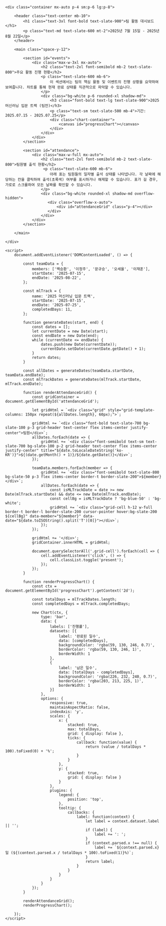 <!DOCTYPE html>
<html lang="ko">
<head>
    <meta charset="UTF-8">
    <meta name="viewport" content="width=device-width, initial-scale=1.0">
    <title>팀 활동 대시보드</title>
    <script src="https://cdn.tailwindcss.com"></script>
    <script src="https://cdn.jsdelivr.net/npm/chart.js"></script>
    <link href="https://fonts.googleapis.com/css2?family=Noto+Sans+KR:wght@400;500;700&display=swap" rel="stylesheet">
    <!-- Chosen Palette: Calm Focus -->
    <!-- Application Structure Plan: The application is designed as a dashboard to provide a quick overview and detailed tracking capabilities. It's structured into two main sections: 1) An "Events" section with a chart to visually summarize the progress of key team activities like the 'Machine Learning Track', making it easy to grasp overall progress. 2) A "Team Attendance" section with an interactive grid, which is a more user-friendly and scalable alternative to a wide spreadsheet. This structure separates high-level summaries from detailed, interactive data, allowing users to quickly assess the situation and then dive into specifics as needed. The interactive grid allows for easy status updates. -->
    <!-- Visualization & Content Choices: 
        - Report Info: '2025 머신러닝 입문 트랙 (7.15 - 7.25)' with 11 days of completion.
          - Goal: Show progress.
          - Viz/Presentation: Bar chart (Chart.js/Canvas) inside a summary card.
          - Interaction: The chart visually represents the completion percentage, which is more impactful than a row of 'O's.
          - Justification: Provides an immediate, high-level understanding of the team's achievement on the main task.
        - Report Info: Team members and the full date range for attendance.
          - Goal: Organize and track individual status.
          - Viz/Presentation: Interactive Grid (HTML/Tailwind/JS).
          - Interaction: Cells are clickable to toggle attendance status (e.g., 'present'), providing a simple data entry interface. Hovering shows the full date.
          - Justification: This transforms a static, hard-to-read table into a functional, interactive tool for daily tracking. It's far more usable, especially on smaller screens.
    -->
    <!-- CONFIRMATION: NO SVG graphics used. NO Mermaid JS used. -->
    <style>
        body { font-family: 'Noto Sans KR', sans-serif; }
        .chart-container { position: relative; width: 100%; max-width: 500px; margin-left: auto; margin-right: auto; height: 300px; }
        .grid-cell { transition: background-color 0.2s ease-in-out; }
        .present { background-color: #4ade80 !important; color: white; }
        .grid-header { position: sticky; top: 0; z-index: 10; }
    </style>
</head>
<body class="bg-slate-50 text-slate-800">

    <div class="container mx-auto p-4 sm:p-6 lg:p-8">
        
        <header class="text-center mb-10">
            <h1 class="text-3xl font-bold text-slate-900">팀 활동 대시보드</h1>
            <p class="text-md text-slate-600 mt-2">2025년 7월 15일 - 2025년 8월 22일</p>
        </header>

        <main class="space-y-12">
            
            <section id="events">
                <div class="max-w-3xl mx-auto">
                    <h2 class="text-2xl font-semibold mb-2 text-slate-800">주요 활동 진행 현황</h2>
                    <p class="text-slate-600 mb-6">
                        이 섹션에서는 팀의 핵심 활동 및 이벤트의 진행 상황을 요약하여 보여줍니다. 차트를 통해 현재 완료 상태를 직관적으로 파악할 수 있습니다.
                    </p>
                    <div class="bg-white p-6 rounded-xl shadow-md">
                        <h3 class="font-bold text-lg text-slate-900">2025 머신러닝 입문 트랙 (팀전)</h3>
                        <p class="text-sm text-slate-500 mb-4">기간: 2025.07.15 - 2025.07.25</p>
                        <div class="chart-container">
                            <canvas id="progressChart"></canvas>
                        </div>
                    </div>
                </div>
            </section>

            <section id="attendance">
                <div class="max-w-full mx-auto">
                    <h2 class="text-2xl font-semibold mb-2 text-slate-800">팀원별 출석 현황</h2>
                     <p class="text-slate-600 mb-6">
                        아래 표는 팀원들의 일자별 출석 상태를 나타냅니다. 각 날짜에 해당하는 칸을 클릭하여 출석(초록색) 여부를 표시하거나 해제할 수 있습니다. 표가 길 경우, 가로로 스크롤하여 모든 날짜를 확인할 수 있습니다.
                    </p>
                    <div class="bg-white rounded-xl shadow-md overflow-hidden">
                       <div class="overflow-x-auto">
                           <div id="attendanceGrid" class="p-4"></div>
                       </div>
                    </div>
                </div>
            </section>

        </main>
        
    </div>

    <script>
        document.addEventListener('DOMContentLoaded', () => {
            
            const teamData = {
                members: ['백승환', '이정주', '문규승', '오세울', '이재훈'],
                startDate: '2025-07-15',
                endDate: '2025-08-22',
            };

            const mlTrack = {
                name: '2025 머신러닝 입문 트랙',
                startDate: '2025-07-15',
                endDate: '2025-07-25',
                completedDays: 11,
            };

            function generateDates(start, end) {
                const dates = [];
                let currentDate = new Date(start);
                const endDate = new Date(end);
                while (currentDate <= endDate) {
                    dates.push(new Date(currentDate));
                    currentDate.setDate(currentDate.getDate() + 1);
                }
                return dates;
            }
            
            const allDates = generateDates(teamData.startDate, teamData.endDate);
            const mlTrackDates = generateDates(mlTrack.startDate, mlTrack.endDate);
            
            function renderAttendanceGrid() {
                const gridContainer = document.getElementById('attendanceGrid');
                
                let gridHtml = `<div class="grid" style="grid-template-columns: 150px repeat(${allDates.length}, 60px);">`;

                gridHtml += `<div class="font-bold text-slate-700 bg-slate-100 p-3 grid-header text-center flex items-center justify-center">팀원</div>`;
                allDates.forEach(date => {
                    gridHtml += `<div class="font-semibold text-sm text-slate-700 bg-slate-100 p-2 grid-header text-center flex items-center justify-center" title="${date.toLocaleDateString('ko-KR')}">${(date.getMonth() + 1)}/${date.getDate()}</div>`;
                });
                
                teamData.members.forEach(member => {
                    gridHtml += `<div class="font-semibold text-slate-800 bg-slate-50 p-3 flex items-center border-t border-slate-200">${member}</div>`;
                    allDates.forEach(date => {
                        const isMLTrackDate = date >= new Date(mlTrack.startDate) && date <= new Date(mlTrack.endDate);
                        const cellBg = isMLTrackDate ? 'bg-blue-50' : 'bg-white';
                        gridHtml += `<div class="grid-cell h-12 w-full border-t border-l border-slate-200 cursor-pointer hover:bg-slate-200 ${cellBg}" data-member="${member}" data-date="${date.toISOString().split('T')[0]}"></div>`;
                    });
                });

                gridHtml += '</div>';
                gridContainer.innerHTML = gridHtml;
                
                document.querySelectorAll('.grid-cell').forEach(cell => {
                    cell.addEventListener('click', () => {
                        cell.classList.toggle('present');
                    });
                });
            }

            function renderProgressChart() {
                const ctx = document.getElementById('progressChart').getContext('2d');
                
                const totalDays = mlTrackDates.length;
                const completedDays = mlTrack.completedDays;

                new Chart(ctx, {
                    type: 'bar',
                    data: {
                        labels: ['진행률'],
                        datasets: [{
                            label: '완료된 일수',
                            data: [completedDays],
                            backgroundColor: 'rgba(59, 130, 246, 0.7)',
                            borderColor: 'rgba(59, 130, 246, 1)',
                            borderWidth: 1
                        },
                        {
                            label: '남은 일수',
                            data: [totalDays - completedDays],
                            backgroundColor: 'rgba(226, 232, 240, 0.7)',
                            borderColor: 'rgba(203, 213, 225, 1)',
                            borderWidth: 1
                        }]
                    },
                    options: {
                        responsive: true,
                        maintainAspectRatio: false,
                        indexAxis: 'y',
                        scales: {
                            x: {
                                stacked: true,
                                max: totalDays,
                                grid: { display: false },
                                ticks: {
                                    callback: function(value) {
                                        return (value / totalDays * 100).toFixed(0) + '%';
                                    }
                                }
                            },
                            y: {
                                stacked: true,
                                grid: { display: false }
                            }
                        },
                        plugins: {
                            legend: {
                                position: 'top',
                            },
                            tooltip: {
                                callbacks: {
                                    label: function(context) {
                                        let label = context.dataset.label || '';
                                        if (label) {
                                            label += ': ';
                                        }
                                        if (context.parsed.x !== null) {
                                            label += `${context.parsed.x}일 (${(context.parsed.x / totalDays * 100).toFixed(1)}%)`;
                                        }
                                        return label;
                                    }
                                }
                            }
                        }
                    }
                });
            }

            renderAttendanceGrid();
            renderProgressChart();

        });
    </script>
</body>
</html>
